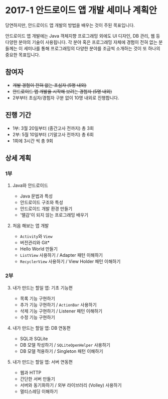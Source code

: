 # 2017-1 안드로이드 앱 개발 세미나 계획안

당연하지만, 안드로이드 앱 개발의 방법을 배우는 것이 주된 목표입니다.

안드로이드 앱 개발에는 Java 객체지향 프로그래밍 외에도 UI 디자인, DB 관리, 웹 등 다양한 분야의 기술이 사용됩니다.
각 분야 혹은 프로그래밍 자체에 경험이 전혀 없는 분들께는 이 세미나를 통해 프로그래밍의 다양한 분야를 조금씩 소개하는 것이 또 하나의 중요한 목표입니다.

## 참여자

- ~~개발 경험이 전혀 없는 초심자 (5명 내외)~~
- ~~안드로이드 앱 개발을 시작해 보려는 경험자 (5명 내외)~~
- 2부부터 초심자/경험자 구분 없이 10명 내외로 진행합니다.

## 진행 기간

- 1부: 3월 20일부터 (중간고사 전까지) 총 3회
- 2부: 5월 10일부터 (기말고사 전까지) 총 6회
- 1회에 3시간 씩 총 9회

## 상세 계획

### 1부

1. Java와 안드로이드

    - Java 문법과 특성
    - 안드로이드 구조와 특성
    - 안드로이드 개발 환경 만들기
    - '땔감'이 되지 않는 프로그래밍 배우기

2. 처음 해보는 앱 개발

    - `Activity`와 `View`
    - 버전관리와 Git*
    - Hello World 만들기
    - `ListView` 사용하기 / Adapter 패턴 이해하기
    - `RecyclerView` 사용하기 / View Holder 패턴 이해하기

### 2부

3. 내가 만드는 할일 앱: 기초 기능편

    - 목록 기능 구현하기
    - 추가 기능 구현하기 / `ActionBar` 사용하기
    - 삭제 기능 구현하기 / Listener 패턴 이해하기
    - 수정 기능 구현하기

4. 내가 만드는 할일 앱: DB 연동편

    - SQL과 SQLite
    - DB 모델 작성하기 / `SQLiteOpenHelper` 사용하기
    - DB 모델 적용하기 / Singleton 패턴 이해하기

5. 내가 만드는 할일 앱: 서버 연동편

    - 웹과 HTTP
    - 간단한 서버 만들기
    - 서버와 동기화하기 / 외부 라이브러리 (Volley) 사용하기
    - 멀티스레딩 이해하기